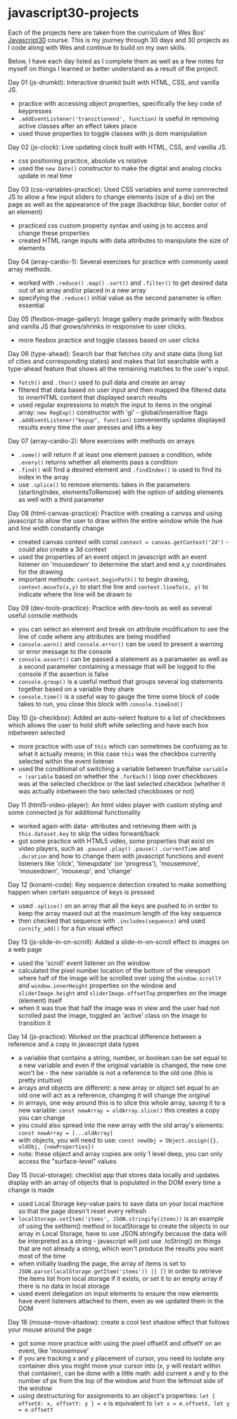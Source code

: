 # javascript30-projects

Each of the projects here are taken from the curriculum of Wes Bos' [Javascript30](https://javascript30.com/) course. This is my journey through 30 days and 30 projects as I code along with Wes and continue to build on my own skills. 

Below, I have each day listed as I complete them as well as a few notes for myself on things I learned or better understand as a result of the project.

Day 01 (js-drumkit): Interactive drumkit built with HTML, CSS, and vanilla JS.
* practice with accessing object properties, specifically the key code of keypresses
* `.addEventListener('transitionend', function)` is useful in removing active classes after an effect takes place 
* used those properties to toggle classes with js dom manipulation

Day 02 (js-clock): Live updating clock built with HTML, CSS, and vanilla JS. 
* css positioning practice, absolute vs relative
* used the `new Date()` constructor to make the digital and analog clocks update in real time

Day 03 (css-variables-practice): Used CSS variables and some connnected JS to allow a few input sliders to change elements (size of a div) on the page as well as the appearance of the page (backdrop blur, border color of an element)
* practiced css custom property syntax and using js to access and change these properties
* created HTML range inputs with data attributes to manipulate the size of elements

Day 04 (array-cardio-1): Several exercises for practice with commonly used array methods.
* worked with `.reduce()` `.map()` `.sort()` and `.filter()` to get desired data out of an array and/or placed in a new array
* specifying the `.reduce()` initial value as the second parameter is often essential

Day 05 (flexbox-image-gallery): Image gallery made primarily with flexbox and vanilla JS that grows/shrinks in responsive to user clicks. 
* more flexbox practice and toggle classes based on user clicks 

Day 06 (type-ahead): Search bar that fetches city and state data (long list of cities and corresponding states) and makes that list searchable with a type-ahead feature that shows all the remaining matches to the user's input. 
* `fetch()` and `.then()` used to pull data and create an array
* filtered that data based on user input and then mapped the filtered data to innerHTML content that displayed search results 
* used regular expressions to match the input to items in the original array: `new RegExp()` constructor with 'gi' - global/insensitive flags
* `.addEventListener("keyup", function)`  conveniently updates displayed results every time the user presses and lifts a key

Day 07 (array-cardio-2): More exercises with methods on arrays
* `.some()` will return if at least one element passes a condition, while `.every()` returns whether all elements pass a condition
* `.find()` will find a desired element and  `.findIndex()` is used to find its index in the array
* use `.splice()` to remove elements: takes in the parameters (startingIndex, elementsToRemove) with the option of adding elements as well with a third parameter 

Day 08 (html-canvas-practice): Practice with creating a canvas and using javascript to allow the user to draw within the entire window while the hue and line width constantly change 
* created canvas context with const `context = canvas.getContext('2d')` - could also create a 3d context 
* used the properties of an event object in javascript with an event listener on 'mousedown' to determine the start and end x,y coordinates for the drawing
* important methods: `context.beginPath()` to begin drawing, `context.moveTo(x,y)` to start the line and `context.lineTo(x, y)` to indicate where the line will be drawn to

Day 09 (dev-tools-practice): Practice with dev-tools as well as several useful console methods
* you can select an element and break on attribute modification to see the line of code where any attributes are being modified 
* `console.warn()` and `console.error()` can be used to present a warning or error message to the console 
* `console.assert()` can be passed a statement as a paramaeter as well as a second parameter containing a message that will be logged to the console if the assertion is false 
* `console.group()` is a useful method that groups several log statements together based on a variable they share 
* `console.time()` is a useful way to gauge the time some block of code takes to run, you close this block with `console.timeEnd()`

Day 10 (js-checkbox): Added an auto-select feature to a list of checkboxes which allows the user to hold shift while selecting and have each box inbetween selected
* more practice with use of `this` which can sometimes be confusing as to what it actually means; in this case `this` was the checkbox currently selected within the event listener 
* used the conditional of switching a variable between true/false `variable = !variable` based on whether the `.forEach()` loop over checkboxes was at the selected checkbox or the last selected checkbox (whether it was actually inbetween the two selected checkboxes or not)

Day 11 (html5-video-player): An html video player with custom styling and some connected js for additional functionality
* worked again with data- attributes and retrieving them with js `this.dataset.key` to skip the video forward/back
* got some practice with HTML5 video, some properties that exist on video players, such as `.paused` `.play()` `.pause()` `.currentTime` and `.duration` and how to change them with javascript functions and event listeners like 'click', 'timeupdate' (or 'progress'), 'mousemove', 'mousedown', 'mouseup', and 'change'

Day 12 (konami-code): Key sequence detection created to make something happen when certain sequence of keys is pressed 
* used `.splice()` on an array that all the keys are pushed to in order to keep the array maxed out at the maximum length of the key sequence
* then checked that sequence with `.includes(sequence)` and used `cornify_add()` for a fun visual effect

Day 13 (js-slide-in-on-scroll): Added a slide-in-on-scroll effect to images on a web page 
* used the 'scroll' event listener on the window
* calculated the pixel number location of the bottom of the viewport where half of the image will be scrolled over using the `window.scrollY` and `window.innerHeight` properties on the window and `sliderImage.height` and `sliderImage.offsetTop` properties on the image (element) itself 
* when it was true that half the image was in view and the user had not scrolled past the image, toggled an 'active' class on the image to transition it

Day 14 (js-practice): Worked on the practical difference between a reference and a copy in javascript data types
* a variable that contains a string, number, or boolean can be set equal to a new variable and even if the original variable is changed, the new one won't be - the new variable is not a reference to the old one (this is pretty intuitive)
* arrays and objects are different: a new array or object set equal to an old one will act as a reference, changing it will change the original 
* in arrrays, one way around this is to slice this whole array, saving it to a new variable: `const newArray = oldArray.slice()` this creates a copy you can change
* you could also spread into the new array with the old array's elements: `const newArray = [...oldArray]`
* with objects, you will need to use: `const newObj = Object.assign({}, oldObj, {newProperties})`
* note: these object and array copies are only 1 level deep, you can only access the "surface-level" values 

Day 15 (local-storage): checklist app that stores data locally and updates display with an array of objects that is populated in the DOM every time a change is made 
* used Local Storage key-value pairs to save data on your local machine so that the page doesn't reset every refresh
* `localStorage.setItem('items', JSON.stringify(items))` is an example of using the setItem() method in localStorage to create the objects in our array in Local Storage, have to use JSON.stringify because the data will be interpreted as a string - javascript will just use .toString() on things that are not already a string, which won't produce the results you want most of the time
* when initially loading the page, the array of items is set to `JSON.parse(localStorage.getItem('items')) || []` in order to retrieve the items list from local storage if it exists, or set it to an empty array if there is no data in local storage 
* used event delegation on input elements to ensure the new elements have event listeners attached to them, even as we updated them in the DOM

Day 16 (mouse-move-shadow): create a cool text shadow effect that follows your mouse around the page
* got some more practice with using the pixel offsetX and offsetY on an event, like 'mousemove'
* if you are tracking x and y placement of cursor, you need to isolate any container divs you might move your cursor into (x, y will restart within that container), can be done with a little math: add current x and y to the number of px from the top of the window and from the leftmost side of the window
* using destructuring for assignments to an object's properties: `let { offsetX: x, offsetY: y } = e` is equivalent to `let x = e.offsetX, let y = e.offsetY`
